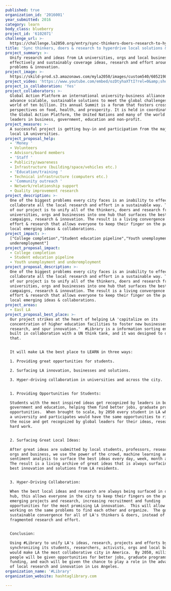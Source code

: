 ```yaml
---
published: true
organization_id: '2016001'
year_submitted: 2016
category: learn
body_class: blueberry
project_id: '6102071'
challenge_url: >-
  https://challenge.la2050.org/entry/sync-thinkers-doers-research-to-hyperdrive-local-solutions-innovation
title: 'Sync thinkers, doers & research to hyperdrive local solutions & innovation.'
project_summary: >-
  Unify research and ideas from LA universities, orgs and local businesses to
  effectively and sustainably coverage ideas, research and effort around local
  problems & innovation.
project_image: >-
  https://skild-prod.s3.amazonaws.com/myla2050/images/custom540/6052198655741-team91.jpeg
project_video: 'https://www.youtube.com/embed/ozDtyhaXTtI?rel=0&amp;showinfo=0'
project_is_collaboration: 'Yes'
project_collaborators: >-
  Global Action Platform an international university-business alliance to
  advance scalable, sustainable solutions to meet the global challenges of a
  world of ten billion. Its annual Summit is a forum that fosters cross-sector
  perspectives on food, health, and prosperity. It is held in coordination with
  the Global Action Platform, the United Nations and many of the world's top
  leaders in business, government, education and non-profit.
project_measure: >-
  A successful project is getting buy-in and participation from the majority of
  local LA universities.
project_proposal_help:
  - 'Money '
  - Volunteers
  - Advisors/board members
  - 'Staff '
  - Publicity/awareness
  - Infrastructure (building/space/vehicles etc.)
  - 'Education/training '
  - Technical infrastructure (computers etc.)
  - 'Community outreach '
  - Network/relationship support
  - Quality improvement research
project_description: >-
  One of the biggest problems every city faces is an inability to effectively
  collaborate all the local research and effort in a sustainable way. The goal
  of our project is to unify all of the thinkers, doers and research from local
  universities, orgs and businesses into one hub that surfaces the best ideas,
  campaigns, research & innovation. The result is a living convergence of local
  effort & research that allows everyone to keep their finger on the pulse of
  local emerging ideas & collaborations.
project_impact: >-
  ["College completion","Student education pipeline","Youth unemployment and
  underemployment"]
project_proposal_impact:
  - College completion
  - Student education pipeline
  - Youth unemployment and underemployment
project_proposal_description: >-
  One of the biggest problems every city faces is an inability to effectively
  collaborate all the local research and effort in a sustainable way. The goal
  of our project is to unify all of the thinkers, doers and research from local
  universities, orgs and businesses into one hub that surfaces the best ideas,
  campaigns, research & innovation. The result is a living convergence of local
  effort & research that allows everyone to keep their finger on the pulse of
  local emerging ideas & collaborations.
project_areas:
  - East LA
project_proposal_best_place: >-
  Our project strikes at the heart of helping LA 'capitalize on its
  concentration of higher education facilities to foster new businesses, advance
  research, and spur innovation.'  #Library is a information sorting engine
  built in collaboration with a UN think tank, and it was designed to do just
  that.


  It will make LA the best place to LEARN in three ways: 

  1. Providing great opportunities for students.

  2. Surfacing LA innovation, businesses and solutions.

  3. Hyper-driving collaboration in universities and across the city.


  1. Providing Opportunities for Students:

  Students with the most inspired ideas get recognized by leaders in business,
  government and education, helping them find better jobs, graduate programs and
  opportunities.  When brought to scale, by 2050 every student in LA who attends
  a university and participates would have the same opportunities to rise above
  the noise and get recognized by global leaders for their ideas, research and
  hard work.


  2. Surfacing Great Local Ideas:

  After great ideas are submitted by local students, professors, researchers,
  orgs and business, we use the power of the crowd, machine learning and
  sentiment analysis to surface the best ideas every day, week, month and year. 
  The result is a living archive of great ideas that is always surfacing the
  best innovation and solutions from LA residents. 


  3. Hyper-Driving Collaboration:

  When the best local ideas and research are always being surfaced in one LA
  hub, this allows everyone in the city to keep their fingers on the pulse of
  emerging projects and research, increasing recruitment and funding
  opportunities for the most promising LA innovation.  This will allow everyone
  working on the same problems to find each other and organize.  The goal is
  sustainable convergence for all of LA's thinkers & doers, instead of
  fragmented research and effort.


  Conclusion:

  Using #Library to unify LA's ideas, research, projects and efforts by
  synchronizing its students, researchers, activists, orgs and local businesses,
  would make LA the most collaborative city in America.  By 2050, millions of
  people will be given opportunities for better jobs, graduate programs and
  funding, and each will be given the chance to play a role in the advancement
  of local research and innovation in Los Angeles.
organization_name: '#Library'
organization_website: hashtaglibrary.com

---
```

